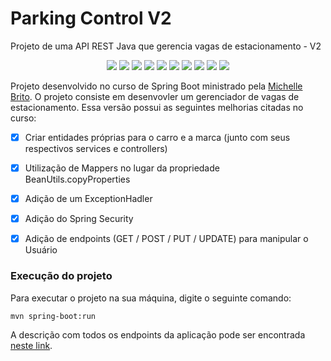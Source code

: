 # Parking Control V2
Projeto de uma API REST Java que gerencia vagas de estacionamento - V2

<p align="center">
    <a alt="Java">
          <img src="https://img.shields.io/badge/Java-v17-blue.svg" />
    </a>
    <a alt="Spring Boot">
        <img src="https://img.shields.io/badge/Spring_Boot-v3.1.0-red.svg" />
    </a>
    <a alt="Spring Security">
        <img src="https://img.shields.io/badge/Spring_Security-v5.3.1-blueviolet.svg" />
    </a>
  <a alt="Maven">
        <img src="https://img.shields.io/badge/Maven-v3.1.1-orange.svg" />
  </a>
    <a alt="JPA">
        <img src="https://img.shields.io/badge/JPA-v3.1.0-brightgreen.svg" />
    </a>
     <a alt="Validation">
        <img src="https://img.shields.io/badge/Validation-v3.0.2-red.svg" />
  </a>
     <a alt="Model Mapper">
        <img src="https://img.shields.io/badge/Model_Mapper-v3.1.1-orange.svg" />
  </a>
  <a alt="Lombok">
          <img src="https://img.shields.io/badge/Lombok-v1.18.20.0-blue.svg" />
    </a>
    <a alt="MySql">
        <img src="https://img.shields.io/badge/MySql-v2.1.214-brightgreen.svg" />
    </a>
     <a alt="JUnit">
        <img src="https://img.shields.io/badge/JUnit-v4.13.2-red.svg" />
    </a>
</p>


Projeto desenvolvido no curso de Spring Boot ministrado pela [Michelle Brito](https://github.com/MichelliBrito). O projeto consiste em desenvovler um gerenciador de vagas de estacionamento. Essa versão possui as seguintes melhorias citadas no curso:


- [x] Criar entidades próprias para o carro e a marca (junto com seus respectivos services e controllers)

- [x] Utilização de Mappers no lugar da propriedade BeanUtils.copyProperties

- [x] Adição de um ExceptionHadler

- [x] Adição do Spring Security

- [x] Adição de endpoints (GET / POST / PUT / UPDATE) para manipular o Usuário 



### Execução do projeto

Para executar o projeto na sua máquina, digite o seguinte comando:
```
mvn spring-boot:run 
```

A descrição com todos os endpoints da aplicação pode ser encontrada [neste link](https://github.com/myllamachaado/parking-control-v2/tree/main/src/postman).

